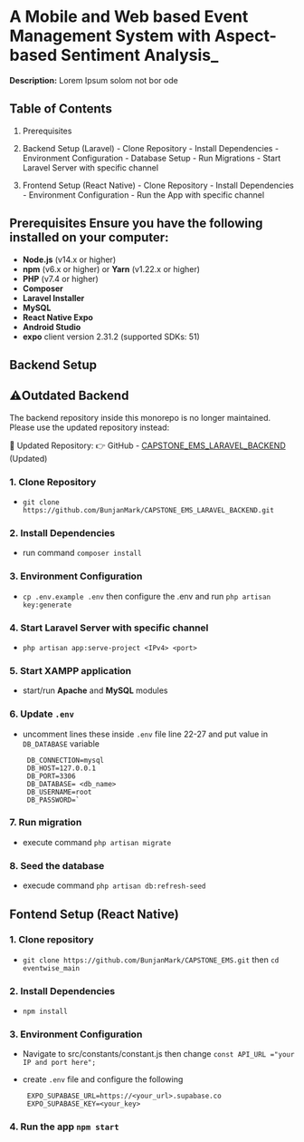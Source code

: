 # A Mobile and Web based Event Management System with Aspect-based Sentiment Analysis_

  **Description:** Lorem Ipsum solom not bor ode

  ## Table of Contents

  1. Prerequisites
  2. Backend Setup (Laravel) - Clone Repository - Install Dependencies - Environment Configuration - Database Setup - Run Migrations - Start Laravel Server with specific channel 
  
  3. Frontend Setup (React Native) - Clone Repository - Install Dependencies - Environment Configuration - Run the App with specific channel

  ##

  ## Prerequisites Ensure you have the following installed on your computer:

  - **Node.js** (v14.x or higher)
  - **npm** (v6.x or higher) or **Yarn** (v1.22.x or higher)
  - **PHP** (v7.4 or higher)
  - **Composer**
  - **Laravel Installer**
  - **MySQL**
  - **React Native Expo**
  - **Android Studio**
  - **expo** client version 2.31.2 (supported SDKs: 51)
  ##

  ## Backend Setup
  ## ⚠️**Outdated Backend** 
The backend repository inside this monorepo is no longer maintained. Please use the updated repository instead:

🔗 Updated Repository:
👉 GitHub - [CAPSTONE_EMS_LARAVEL_BACKEND ](https://github.com/BunjanMark/CAPSTONE_EMS_LARAVEL_BACKEND.git)(Updated)

  
### 1.  Clone Repository
-  `git clone https://github.com/BunjanMark/CAPSTONE_EMS_LARAVEL_BACKEND.git`

### 2.  Install Dependencies
- run command `composer install`

### 3.  Environment Configuration
-  `cp .env.example .env` then configure the .env and run `php artisan key:generate`

### 4.  Start Laravel Server with specific channel
 -  `php artisan app:serve-project <IPv4> <port>`

### 5.  Start XAMPP application
 - start/run **Apache** and **MySQL** modules

### 6.  Update `.env` 
 - uncomment lines these inside `.env` file line 22-27 and put value in `DB_DATABASE` variable

        DB_CONNECTION=mysql
        DB_HOST=127.0.0.1
        DB_PORT=3306
        DB_DATABASE= <db_name>
        DB_USERNAME=root
        DB_PASSWORD=`
			
### 7.  Run migration
 -  execute command `php artisan migrate`
### 8.  Seed the database
 - execude command `php artisan db:refresh-seed`

  ## Fontend Setup (React Native)

### 1.  Clone repository
 - `git clone https://github.com/BunjanMark/CAPSTONE_EMS.git` then `cd eventwise_main`
### 2.  Install Dependencies
 - `npm install`
### 3.  Environment Configuration
 - Navigate to src/constants/constant.js then change `const API_URL ="your IP and port here";`
 - create `.env` file and configure the following


        EXPO_SUPABASE_URL=https://<your_url>.supabase.co
        EXPO_SUPABASE_KEY=<your_key>

### 4.  Run the app `npm start`
